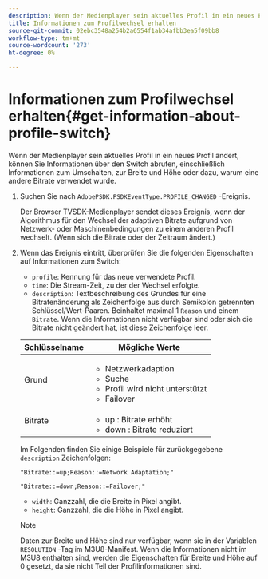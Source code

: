 ```yaml
---
description: Wenn der Medienplayer sein aktuelles Profil in ein neues Profil ändert, können Sie Informationen über den Switch abrufen, einschließlich Informationen zum Umschalten, zur Breite und Höhe oder dazu, warum eine andere Bitrate verwendet wurde.
title: Informationen zum Profilwechsel erhalten
source-git-commit: 02ebc3548a254b2a6554f1ab34afbb3ea5f09bb8
workflow-type: tm+mt
source-wordcount: '273'
ht-degree: 0%

---
```


# Informationen zum Profilwechsel erhalten{#get-information-about-profile-switch}

Wenn der Medienplayer sein aktuelles Profil in ein neues Profil ändert, können Sie Informationen über den Switch abrufen, einschließlich Informationen zum Umschalten, zur Breite und Höhe oder dazu, warum eine andere Bitrate verwendet wurde.

1. Suchen Sie nach `AdobePSDK.PSDKEventType.PROFILE_CHANGED` -Ereignis.

   Der Browser TVSDK-Medienplayer sendet dieses Ereignis, wenn der Algorithmus für den Wechsel der adaptiven Bitrate aufgrund von Netzwerk- oder Maschinenbedingungen zu einem anderen Profil wechselt. (Wenn sich die Bitrate oder der Zeitraum ändert.)
1. Wenn das Ereignis eintritt, überprüfen Sie die folgenden Eigenschaften auf Informationen zum Switch:

   * `profile`: Kennung für das neue verwendete Profil.
   * `time`: Die Stream-Zeit, zu der der Wechsel erfolgte.
   * `description`: Textbeschreibung des Grundes für eine Bitratenänderung als Zeichenfolge aus durch Semikolon getrennten Schlüssel/Wert-Paaren. Beinhaltet maximal 1 `Reason` und einem `Bitrate`. Wenn die Informationen nicht verfügbar sind oder sich die Bitrate nicht geändert hat, ist diese Zeichenfolge leer.

   <table id="table_E400FD9C57FF40CBAC14AF6847CD8301"> 
    <thead> 
      <tr> 
      <th colname="col1" class="entry"> Schlüsselname </th> 
      <th colname="col2" class="entry"> Mögliche Werte </th> 
      </tr> 
    </thead>
    <tbody> 
      <tr> 
      <td colname="col1"> <span class="codeph"> Grund </span> </td> 
      <td colname="col2"> 
        <ul id="ul_37DDE3F297634ED6B47DF5D73F969369"> 
        <li id="li_E374B029E1AF40689D70A9D30E057C5B">Netzwerkadaption </li> 
        <li id="li_753862EEF1C9474EA8E20C89F5EF5D8D">Suche </li> 
        <li id="li_EC14923F92CF4D11A47928A8D2DE6D8B">Profil wird nicht unterstützt </li> 
        <li id="li_695AB4A89C9D4833AF6D8B6424FC912B">Failover </li> 
        </ul> </td> 
      </tr> 
      <tr> 
      <td colname="col1"> <span class="codeph"> Bitrate </span> </td> 
      <td colname="col2"> 
        <ul id="ul_1B49BD90A91147359712E1AFD8877E23"> 
        <li id="li_1C8E593C65D34742B14A8D0EAD43E0A9"> <span class="codeph"> up </span>: Bitrate erhöht </li> 
        <li id="li_B1A00E3985A849B6855E15CF70D79BB8"> <span class="codeph"> down </span>: Bitrate reduziert </li> 
        </ul> </td> 
      </tr> 
    </tbody> 
    </table>

   Im Folgenden finden Sie einige Beispiele für zurückgegebene `description` Zeichenfolgen:

   ```
   "Bitrate::=up;Reason::=Network Adaptation;" 
   
   "Bitrate::=down;Reason::=Failover;"
   ```

   * `width`: Ganzzahl, die die Breite in Pixel angibt.
   * `height`: Ganzzahl, die die Höhe in Pixel angibt.

   >[!NOTE]
   >
   >Daten zur Breite und Höhe sind nur verfügbar, wenn sie in der Variablen `RESOLUTION` -Tag im M3U8-Manifest. Wenn die Informationen nicht im M3U8 enthalten sind, werden die Eigenschaften für Breite und Höhe auf 0 gesetzt, da sie nicht Teil der Profilinformationen sind.
